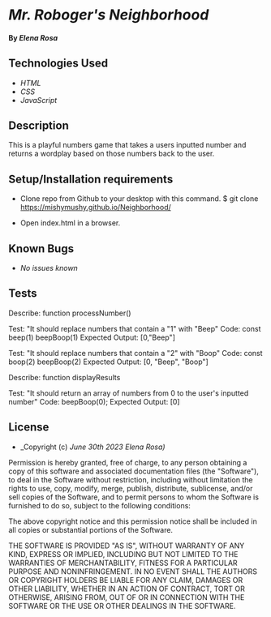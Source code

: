# _Mr. Roboger's Neighborhood_

#### By _**Elena Rosa**_

## Technologies Used

* _HTML_
* _CSS_
* _JavaScript_


## Description

This is a playful numbers game that takes a users inputted number and returns a wordplay based on those numbers back to the user. 

## Setup/Installation requirements

* Clone repo from Github to your desktop with this command. $ git clone https://mishymushy.github.io/Neighborhood/

* Open index.html in a browser. 


## Known Bugs

* _No issues known_

## Tests

Describe: function processNumber()


Test: "It should replace numbers that contain a "1" with "Beep"
Code: 
const beep(1)
beepBoop(1)
Expected Output: [0,"Beep"]

Test: "It should replace numbers that contain a "2" with "Boop"
Code: 
const boop(2)
beepBoop(2)
Expected Output: [0, "Beep", "Boop"]

Describe: function displayResults

Test: "It should return an array of numbers from 0 to the user's inputted number"
Code: beepBoop(0);
Expected Output: [0]

## License


* _Copyright (c) _June 30th 2023_ _Elena Rosa)_

Permission is hereby granted, free of charge, to any person obtaining a copy
of this software and associated documentation files (the "Software"), to deal
in the Software without restriction, including without limitation the rights
to use, copy, modify, merge, publish, distribute, sublicense, and/or sell
copies of the Software, and to permit persons to whom the Software is
furnished to do so, subject to the following conditions:

The above copyright notice and this permission notice shall be included in all
copies or substantial portions of the Software.

THE SOFTWARE IS PROVIDED "AS IS", WITHOUT WARRANTY OF ANY KIND, EXPRESS OR
IMPLIED, INCLUDING BUT NOT LIMITED TO THE WARRANTIES OF MERCHANTABILITY,
FITNESS FOR A PARTICULAR PURPOSE AND NONINFRINGEMENT. IN NO EVENT SHALL THE
AUTHORS OR COPYRIGHT HOLDERS BE LIABLE FOR ANY CLAIM, DAMAGES OR OTHER
LIABILITY, WHETHER IN AN ACTION OF CONTRACT, TORT OR OTHERWISE, ARISING FROM,
OUT OF OR IN CONNECTION WITH THE SOFTWARE OR THE USE OR OTHER DEALINGS IN THE
SOFTWARE.
